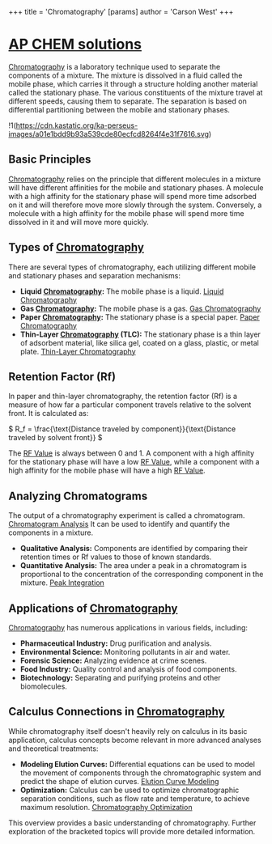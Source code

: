 +++
 title = 'Chromatography'
[params]
	author = 'Carson West'
+++
# [AP CHEM solutions](./../ap-chem-solutions/)
[Chromatography](./../chromatography/) is a laboratory technique used to separate the components of a mixture. The mixture is dissolved in a fluid called the mobile phase, which carries it through a structure holding another material called the stationary phase. The various constituents of the mixture travel at different speeds, causing them to separate. The separation is based on differential partitioning between the mobile and stationary phases.

!1(https://cdn.kastatic.org/ka-perseus-images/a01e1bdd9b93a539cde80ecfcd8264f4e31f7616.svg)

## Basic Principles

[Chromatography](./../chromatography/) relies on the principle that different molecules in a mixture will have different affinities for the mobile and stationary phases.  A molecule with a high affinity for the stationary phase will spend more time adsorbed on it and will therefore move more slowly through the system. Conversely, a molecule with a high affinity for the mobile phase will spend more time dissolved in it and will move more quickly.

## Types of [Chromatography](./../chromatography/)

There are several types of chromatography, each utilizing different mobile and stationary phases and separation mechanisms:

* **Liquid [Chromatography](./../chromatography/):**  The mobile phase is a liquid.  [Liquid Chromatography](./../liquid-chromatography/)
* **Gas [Chromatography](./../chromatography/):** The mobile phase is a gas. [Gas Chromatography](./../gas-chromatography/)
* **Paper [Chromatography](./../chromatography/):** The stationary phase is a special paper. [Paper Chromatography](./../paper-chromatography/)
* **Thin-Layer [Chromatography](./../chromatography/) (TLC):** The stationary phase is a thin layer of adsorbent material, like silica gel, coated on a glass, plastic, or metal plate. [Thin-Layer Chromatography](./../thin-layer-chromatography/)

## Retention Factor (Rf)

In paper and thin-layer chromatography, the retention factor (Rf) is a measure of how far a particular component travels relative to the solvent front. It is calculated as:

 $ R_f = \frac{\text{Distance traveled by component}}{\text{Distance traveled by solvent front}} $ 

The [RF Value](./../rf-value/) is always between 0 and 1. A component with a high affinity for the stationary phase will have a low [RF Value](./../rf-value/), while a component with a high affinity for the mobile phase will have a high [RF Value](./../rf-value/).

## Analyzing Chromatograms

The output of a chromatography experiment is called a chromatogram.  [Chromatogram Analysis](./../chromatogram-analysis/) It can be used to identify and quantify the components in a mixture.

* **Qualitative Analysis:**  Components are identified by comparing their retention times or Rf values to those of known standards.
* **Quantitative Analysis:** The area under a peak in a chromatogram is proportional to the concentration of the corresponding component in the mixture.  [Peak Integration](./../peak-integration/)

## Applications of [Chromatography](./../chromatography/)

[Chromatography](./../chromatography/) has numerous applications in various fields, including:

* **Pharmaceutical Industry:**  Drug purification and analysis.
* **Environmental Science:** Monitoring pollutants in air and water.
* **Forensic Science:** Analyzing evidence at crime scenes.
* **Food Industry:**  Quality control and analysis of food components.
* **Biotechnology:**  Separating and purifying proteins and other biomolecules.


## Calculus Connections in [Chromatography](./../chromatography/)

While chromatography itself doesn't heavily rely on calculus in its basic application, calculus concepts become relevant in more advanced analyses and theoretical treatments:

* **Modeling Elution Curves:**  Differential equations can be used to model the movement of components through the chromatographic system and predict the shape of elution curves. [Elution Curve Modeling](./../elution-curve-modeling/)
* **Optimization:** Calculus can be used to optimize chromatographic separation conditions, such as flow rate and temperature, to achieve maximum resolution. [Chromatography Optimization](./../chromatography-optimization/)


This overview provides a basic understanding of chromatography.  Further exploration of the bracketed topics will provide more detailed information.
